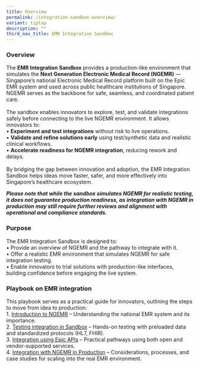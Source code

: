 ```yaml
---
title: Overview
permalink: /integration-sandbox-overview/
variant: tiptap
description: ""
third_nav_title: EMR Integration Sandbox
---
```

<h3>Overview</h3>
<p>The <strong>EMR Integration Sandbox</strong> provides a production-like
environment that simulates the <strong>Next Generation Electronic Medical Record (NGEMR)</strong> —
Singapore’s national Electronic Medical Record platform built on the Epic
EMR system and used across public healthcare institutions of Singapore.
NGEMR serves as the backbone for safe, seamless, and coordinated patient
care.
<br>
<br>The sandbox enables innovators to explore, test, and validate integrations
safely before connecting to the live NGEMR environment. It allows innovators
to:
<br>• <strong>Experiment and test integrations</strong> without risk to live
operations.
<br>• <strong>Validate and refine solutions early</strong> using test/synthetic
data and realistic clinical workflows.
<br>• <strong>Accelerate readiness for NGEMR integration</strong>, reducing
rework and delays.
<br>
<br>By bridging the gap between innovation and adoption, the EMR Integration
Sandbox helps ideas move faster, safer, and more effectively into Singapore’s
healthcare ecosystem.</p>
<p><strong><em>Please note that while the sandbox simulates NGEMR for realistic testing, it does not guarantee production readiness, as integration with NGEMR in production may still require further reviews and alignment with operational and compliance standards.</em></strong>
</p>
<h3>Purpose</h3>
<p>The EMR Integration Sandbox is designed to:
<br>• Provide an overview of NGEMR and the pathway to integrate with it.
<br>• Offer a realistic EMR environment that simulates NGEMR for safe integration
testing.
<br>• Enable innovators to trial solutions with production-like interfaces,
building confidence before engaging the live system.</p>
<h3>Playbook on EMR integration</h3>
<p>This playbook serves as a practical guide for innovators, outlining the
steps to move from idea to production:
<br>1. <a href="/introduction-to-ngemr/" rel="noopener nofollow" target="_blank">Introduction to NGEMR</a> –
Understanding the national EMR system and its importance.
<br>2. <a href="/testing-integration-in-sandbox/" rel="noopener nofollow" target="_blank">Testing integration in Sandbox</a> –
Hands-on testing with preloaded data and standardized protocols (HL7, FHIR).
<br>3. <a href="/integration-using-epic-apis/" rel="noopener nofollow" target="_blank">Integration using Epic APIs</a> –
Practical pathways using both open and vendor-supported services.
<br>4. <a href="/integration-with-ngemr-in-production/" rel="noopener nofollow" target="_blank">Integration with NGEMR in Production</a> –
Considerations, processes, and case studies for scaling into the real EMR
environment.</p>
<p></p>